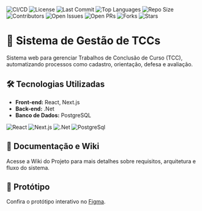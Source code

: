 ![CI/CD](https://github.com/ifpebj-ti/gestao-tccs/actions/workflows/production.yml/badge.svg)
![License](https://img.shields.io/github/license/ifpebj-ti/gestao-tccs)
![Last Commit](https://img.shields.io/github/last-commit/ifpebj-ti/gestao-tccs)
![Top Languages](https://img.shields.io/github/languages/top/ifpebj-ti/gestao-tccs)
![Repo Size](https://img.shields.io/github/repo-size/ifpebj-ti/gestao-tccs)
![Contributors](https://img.shields.io/github/contributors/ifpebj-ti/gestao-tccs)
![Open Issues](https://img.shields.io/github/issues/ifpebj-ti/gestao-tccs)
![Open PRs](https://img.shields.io/github/issues-pr/ifpebj-ti/gestao-tccs)
![Forks](https://img.shields.io/github/forks/ifpebj-ti/gestao-tccs)
![Stars](https://img.shields.io/github/stars/ifpebj-ti/gestao-tccs)
<!--![Tags Versions](https://img.shields.io/github/v/tag/ifpebj-ti/gestao-tccs)--> <!--Adicionar caso o sistema venha a ter versões separadas por tags-->

# 📘 Sistema de Gestão de TCCs

Sistema web para gerenciar Trabalhos de Conclusão de Curso (TCC), automatizando processos como cadastro, orientação, defesa e avaliação.

## 🛠 Tecnologias Utilizadas
- **Front-end:** React, Next.js  
- **Back-end:** .Net
- **Banco de Dados:** PostgreSQL  

![React](https://img.shields.io/badge/React-20232A?style=for-the-badge&logo=react&logoColor=61DAFB)  ![Next.js](https://img.shields.io/badge/Next.js-000000?style=for-the-badge&logo=nextdotjs&logoColor=white)  ![.Net](https://img.shields.io/badge/.NET-5C2D91?style=for-the-badge&logo=.net&logoColor=white)  ![PostgreSql](https://img.shields.io/badge/postgresql-4169e1?style=for-the-badge&logo=postgresql&logoColor=white)

## 📖 Documentação e Wiki
Acesse a Wiki do Projeto para mais detalhes sobre requisitos, arquitetura e fluxo do sistema.

## 🎨 Protótipo
Confira o protótipo interativo no [Figma](https://www.figma.com/design/gaL3ToIzCBEcyh09FpyXE1/Gest%C3%A3o-de-TCCs---Gov.BR?node-id=4002-2726&t=aqQQCIGpvvDAxGUC-1).

